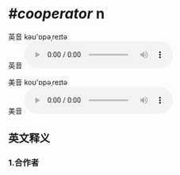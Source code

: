 # ***\#cooperator*** n
英音 kəʊ'ɒpəˌreɪtə  
英音
<audio src="./media/cooperator1_AAC.aac" controls="controls"></audio>

美音 koʊ'ɒpəˌreɪtə  
美音
<audio src="./media/cooperator2_AAC.aac" controls="controls"></audio>



  

英文释义
---
### 1.**合作者**  


